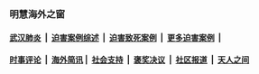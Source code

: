 
### 明慧海外之窗

####  [武汉肺炎](indexes/365.md?t=03251501) &nbsp;|&nbsp;  [迫害案例综述](indexes/328.md?t=03251501) &nbsp;|&nbsp; [迫害致死案例](indexes/277.md?t=03251501)  &nbsp;|&nbsp; [更多迫害案例](indexes/81.md?t=03251501)  &nbsp;|&nbsp; 
####  [时事评论](indexes/19.md?t=03251501) &nbsp;|&nbsp; [海外简讯](indexes/245.md?t=03251501)&nbsp;|&nbsp;  [社会支持](indexes/140.md?t=03251501) &nbsp;|&nbsp; [褒奖决议](indexes/282.md?t=03251501) &nbsp;|&nbsp; [社区报道](indexes/91.md?t=03251501)  &nbsp;|&nbsp; [天人之间](indexes/78.md?t=03251501) 


